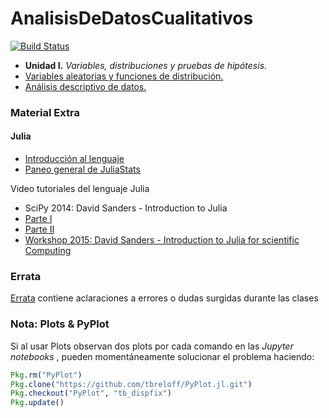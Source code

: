 # AnalisisDeDatosCualitativos

[![Build Status](https://travis-ci.org/diegozea/AnalisisDeDatosCualitativos.jl.svg?branch=master)](https://travis-ci.org/diegozea/AnalisisDeDatosCualitativos.jl)

- **Unidad I.** *Variables, distribuciones y pruebas de hipótesis.*
 - [Variables aleatorias y funciones de distribución.](http://nbviewer.jupyter.org/github/diegozea/AnalisisDeDatosCualitativos.jl/blob/master/material/I.1.VariablesAleatoriasyFuncionesDeDistribucion.ipynb)
 - [Análisis descriptivo de datos.](http://nbviewer.jupyter.org/github/diegozea/AnalisisDeDatosCualitativos.jl/blob/96630dec6d6b0583e3793acf0fbda8413b03c210/material/I.2.AnalisisDescriptivoDeDatos.ipynb)

### Material Extra

#### Julia

- [Introducción al lenguaje](http://nbviewer.jupyter.org/format/slides/github/diegozea/ADayWithJulia/blob/master/EstudiantesBioinfo2016/Introduccion_a_Julia.ipynb#/)
- [Paneo general de JuliaStats](http://nbviewer.jupyter.org/format/slides/github/diegozea/ADayWithJulia/blob/master/EstudiantesBioinfo2016/Analisis_de_datos.ipynb#/)

Video tutoriales del lenguaje Julia

- SciPy 2014: David Sanders - Introduction to Julia
 - [Parte I](https://youtu.be/vWkgEddb4-A)
 - [Parte II](https://youtu.be/I3JH5Bg46yU)
- [Workshop 2015: David Sanders - Introduction to Julia for scientific Computing](https://youtu.be/gQ1y5NUD_RI)


### Errata

[Errata](http://nbviewer.jupyter.org/github/diegozea/AnalisisDeDatosCualitativos.jl/blob/96630dec6d6b0583e3793acf0fbda8413b03c210/material/Errata.ipynb) contiene aclaraciones a errores o dudas surgidas durante las clases

### Nota: Plots & PyPlot

Si al usar Plots observan dos plots por cada comando en las *Jupyter notebooks* , pueden momentáneamente solucionar el problema haciendo:

```julia
Pkg.rm("PyPlot")
Pkg.clone("https://github.com/tbreloff/PyPlot.jl.git")
Pkg.checkout("PyPlot", "tb_dispfix")
Pkg.update()
```
